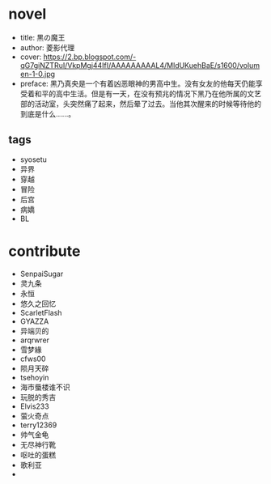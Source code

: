 # novel

- title: 黒の魔王
- author: 菱影代理
- cover: https://2.bp.blogspot.com/-qG7giNZTRuI/VkpMgj44IfI/AAAAAAAAAL4/MldUKuehBaE/s1600/volumen-1-0.jpg
- preface: 黑乃真央是一个有着凶恶眼神的男高中生。没有女友的他每天仍能享受着和平的高中生活。但是有一天，在没有预兆的情况下黑乃在他所属的文艺部的活动室，头突然痛了起来，然后晕了过去。当他其次醒来的时候等待他的到底是什么……。

## tags

- syosetu
- 异界
- 穿越
- 冒险
- 后宫
- 病嬌
- BL

# contribute

- SenpaiSugar
- 灵九条
- 永恒
- 悠久之回忆
- ScarletFlash
- GYAZZA
- 异端贝的
- arqrwrer
- 雪梦緣
- cfws00
- 陨月天碎
- tsehoyin
- 海市蜃楼谁不识
- 玩脱的秀吉
- Elvis233
- 萤火奇点
- terry12369
- 帅气金龟
- 无尽神行靴
- 呕吐的蛋糕
- 歌利亚
- 
